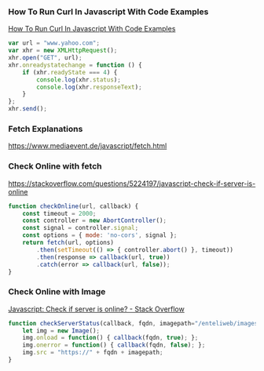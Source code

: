 ### How To Run Curl In Javascript With Code Examples

[How To Run Curl In Javascript With Code Examples](https://www.folkstalk.com/2022/07/how-to-run-curl-in-javascript-with-code-examples.html)

```javascript
var url = "www.yahoo.com"; 
var xhr = new XMLHttpRequest(); 
xhr.open("GET", url); 
xhr.onreadystatechange = function () { 
	if (xhr.readyState === 4) { 
		console.log(xhr.status); 
		console.log(xhr.responseText); 
	}
}; 
xhr.send();
```

### Fetch Explanations

https://www.mediaevent.de/javascript/fetch.html

### Check Online with fetch
https://stackoverflow.com/questions/5224197/javascript-check-if-server-is-online

```javascript
function checkOnline(url, callback) {
	const timeout = 2000;
	const controller = new AbortController();
	const signal = controller.signal;
	const options = { mode: 'no-cors', signal };
	return fetch(url, options)
		.then(setTimeout(() => { controller.abort() }, timeout))
		.then(response => callback(url, true))
		.catch(error => callback(url, false));
}
```

### Check Online with Image
[Javascript: Check if server is online? - Stack Overflow](https://stackoverflow.com/questions/5224197/javascript-check-if-server-is-online)

```js
function checkServerStatus(callback, fqdn, imagepath="/enteliweb/images/refresh.png") {
    let img = new Image();
    img.onload = function() { callback(fqdn, true); };
    img.onerror = function() { callback(fqdn, false); };
    img.src = "https://" + fqdn + imagepath;
}
```